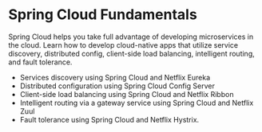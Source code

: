 # Spring Cloud Fundamentals

Spring Cloud helps you take full advantage of developing microservices in the cloud. Learn how to develop cloud-native apps that utilize service discovery, distributed config, client-side load balancing, intelligent routing, and fault tolerance.

- Services discovery using Spring Cloud and Netflix Eureka 
- Distributed configuration using Spring Cloud Config Server 
- Client-side load balancing using Spring Cloud and Netflix Ribbon 
- Intelligent routing via a gateway service using Spring Cloud and Netflix Zuul
- Fault tolerance using Spring Cloud and Netflix Hystrix. 





